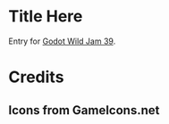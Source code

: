 # Title Here

Entry for [Godot Wild Jam 39](https://itch.io/jam/godot-wild-jam-39).

# Credits

## Icons from GameIcons.net
